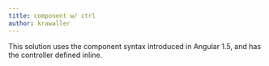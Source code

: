 ```yaml
---
title: component w/ ctrl
author: krawaller
---
```


This solution uses the component syntax introduced in Angular 1.5, and has the controller defined inline.